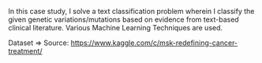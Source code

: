 In this case study, I solve a text classification problem wherein I  classify the given genetic variations/mutations based on evidence from text-based clinical literature. Various Machine Learning Techniques are used.

Dataset => Source: https://www.kaggle.com/c/msk-redefining-cancer-treatment/
